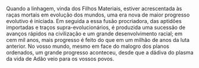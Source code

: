 ﻿Quando a linhagem, vinda dos Filhos Materiais, estiver acrescentada às raças mortais em evolução dos mundos, uma era nova de maior progresso evolutivo é iniciada. Em seguida a essa fusão procriadora, das aptidões importadas e traços supra-evolucionários, é produzida uma sucessão de avanços rápidos na civilização e um grande desenvolvimento racial; em cem mil anos, mais progresso é feito do que em um milhão de anos da luta anterior. No vosso mundo, mesmo em face do malogro dos planos ordenados, um grande progresso aconteceu, desde que a dádiva do plasma da vida de Adão veio para os vossos povos.